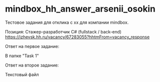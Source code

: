 # mindbox_hh_answer_arsenii_osokin

Тестовое задания для отклика с хх для компании mindbox.

Позиция: Cтажер-разработчик C# (fullstack / back-end) https://izhevsk.hh.ru/vacancy/67283055?hhtmFrom=vacancy_response

Ответ на первое задание:

В папке "Task 1"

Ответ на второе задание:

Текстовый файл
